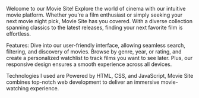 Welcome to our Movie Site! Explore the world of cinema with our intuitive movie platform. Whether you're a film enthusiast or simply seeking your next movie night pick, Movie Site has you covered. With a diverse collection spanning classics to the latest releases, finding your next favorite film is effortless.

Features: Dive into our user-friendly interface, allowing seamless search, filtering, and discovery of movies. Browse by genre, year, or rating, and create a personalized watchlist to track films you want to see later. Plus, our responsive design ensures a smooth experience across all devices.

Technologies I used are Powered by HTML, CSS, and JavaScript, Movie Site combines top-notch web development to deliver an immersive movie-watching experience.
